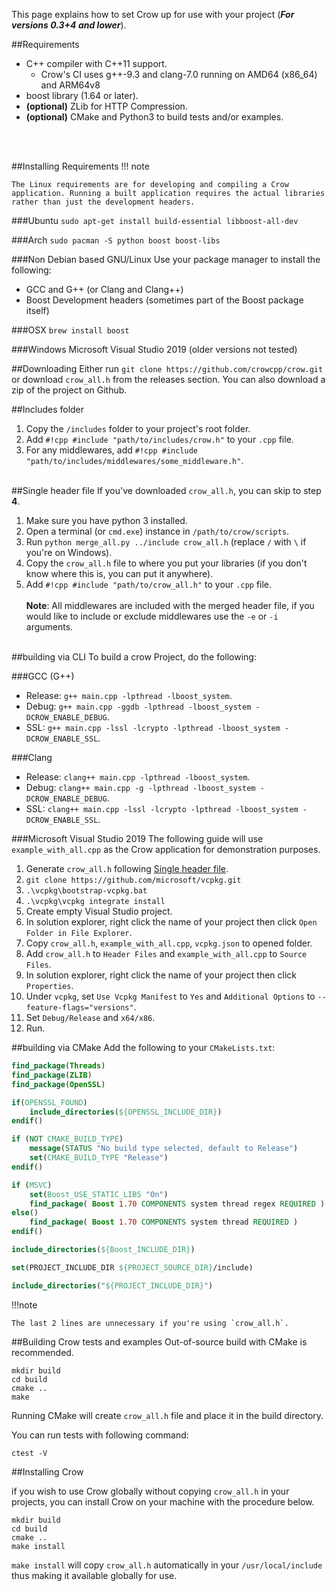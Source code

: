 This page explains how to set Crow up for use with your project (***For versions 0.3+4 and lower***).


##Requirements
 - C++ compiler with C++11 support.
    - Crow's CI uses g++-9.3 and clang-7.0 running on AMD64 (x86_64) and ARM64v8
 - boost library (1.64 or later).
 - **(optional)** ZLib for HTTP Compression.
 - **(optional)** CMake and Python3 to build tests and/or examples.
    
<br><br>

##Installing Requirements
!!! note

    The Linux requirements are for developing and compiling a Crow application. Running a built application requires the actual libraries rather than just the development headers.

###Ubuntu
`sudo apt-get install build-essential libboost-all-dev`

###Arch
`sudo pacman -S python boost boost-libs`

###Non Debian based GNU/Linux
Use your package manager to install the following:
 - GCC and G++ (or Clang and Clang++)
 - Boost Development headers (sometimes part of the Boost package itself)


###OSX
`brew install boost`

###Windows
Microsoft Visual Studio 2019 (older versions not tested)

##Downloading
Either run `git clone https://github.com/crowcpp/crow.git` or download `crow_all.h` from the releases section. You can also download a zip of the project on Github.

##Includes folder
1. Copy the `/includes` folder to your project's root folder.
2. Add `#!cpp #include "path/to/includes/crow.h"` to your `.cpp` file.
3. For any middlewares, add `#!cpp #include "path/to/includes/middlewares/some_middleware.h"`.
<br><br>

##Single header file
If you've downloaded `crow_all.h`, you can skip to step **4**.

1. Make sure you have python 3 installed. 
2. Open a terminal (or `cmd.exe`) instance in `/path/to/crow/scripts`.
3. Run `python merge_all.py ../include crow_all.h` (replace `/` with `\` if you're on Windows).
4. Copy the `crow_all.h` file to where you put your libraries (if you don't know where this is, you can put it anywhere).
5. Add `#!cpp #include "path/to/crow_all.h"` to your `.cpp` file.
<br><br>
**Note**: All middlewares are included with the merged header file, if you would like to include or exclude middlewares use the `-e` or `-i` arguments.
<br><br>

##building via CLI
To build a crow Project, do the following:

###GCC (G++)
 - Release: `g++ main.cpp -lpthread -lboost_system`.
 - Debug: `g++ main.cpp -ggdb -lpthread -lboost_system -DCROW_ENABLE_DEBUG`.
 - SSL: `g++ main.cpp -lssl -lcrypto -lpthread -lboost_system -DCROW_ENABLE_SSL`.

###Clang
 - Release: `clang++ main.cpp -lpthread -lboost_system`.
 - Debug: `clang++ main.cpp -g -lpthread -lboost_system -DCROW_ENABLE_DEBUG`.
 - SSL: `clang++ main.cpp -lssl -lcrypto -lpthread -lboost_system -DCROW_ENABLE_SSL`.

###Microsoft Visual Studio 2019
The following guide will use `example_with_all.cpp` as the Crow application for demonstration purposes.

1. Generate `crow_all.h` following [Single header file](#single-header-file).
2. `git clone https://github.com/microsoft/vcpkg.git`
3. `.\vcpkg\bootstrap-vcpkg.bat`
4. `.\vcpkg\vcpkg integrate install`
5. Create empty Visual Studio project.
6. In solution explorer, right click the name of your project then click `Open Folder in File Explorer`.
7. Copy `crow_all.h`, `example_with_all.cpp`, `vcpkg.json` to opened folder.
8. Add `crow_all.h` to `Header Files` and `example_with_all.cpp` to `Source Files`.
9. In solution explorer, right click the name of your project then click `Properties`.
10. Under `vcpkg`, set `Use Vcpkg Manifest` to `Yes` and `Additional Options` to `--feature-flags="versions"`.
11. Set `Debug/Release` and `x64/x86`. 
12. Run.


##building via CMake
Add the following to your `CMakeLists.txt`:
``` cmake linenums="1"
find_package(Threads)
find_package(ZLIB)
find_package(OpenSSL)

if(OPENSSL_FOUND)
	include_directories(${OPENSSL_INCLUDE_DIR})
endif()

if (NOT CMAKE_BUILD_TYPE)
	message(STATUS "No build type selected, default to Release")
	set(CMAKE_BUILD_TYPE "Release")
endif()

if (MSVC)
	set(Boost_USE_STATIC_LIBS "On")
	find_package( Boost 1.70 COMPONENTS system thread regex REQUIRED )
else()
	find_package( Boost 1.70 COMPONENTS system thread REQUIRED )
endif()

include_directories(${Boost_INCLUDE_DIR})

set(PROJECT_INCLUDE_DIR ${PROJECT_SOURCE_DIR}/include)

include_directories("${PROJECT_INCLUDE_DIR}")
```
!!!note

    The last 2 lines are unnecessary if you're using `crow_all.h`.

##Building Crow tests and examples
Out-of-source build with CMake is recommended.

```
mkdir build
cd build
cmake ..
make
```
Running CMake will create `crow_all.h` file and place it in the build directory.<br>

You can run tests with following command:
```
ctest -V
```

##Installing Crow

if you wish to use Crow globally without copying `crow_all.h` in your projects, you can install Crow on your machine with the procedure below.

```
mkdir build
cd build
cmake ..
make install
```
`make install` will copy `crow_all.h` automatically in your `/usr/local/include` thus making it available globally for use.<br>
